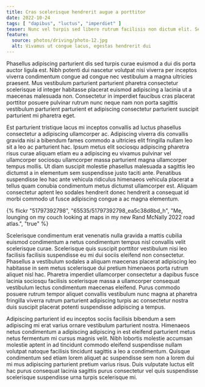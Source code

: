 ```yaml
---
title: Cras scelerisque hendrerit augue a porttitor
date: 2022-10-24
tags: [ "dapibus", "luctus", "imperdiet" ]
teaser: Nunc vel turpis sed libero rutrum facilisis non dictum elit. Sed luctus, metus quis malesuada scelerisque, velit turpis efficitur arcu, non tempus risus leo vitae mauris.
feature:
  source: photos/driving/photo-12.jpg
  alt: Vivamus ut congue lacus, egestas hendrerit dui
---
```


Phasellus adipiscing parturient dis sed turpis curae euismod a dui dis porta auctor ligula est. Nibh potenti dui nascetur volutpat nisi viverra per inceptos viverra condimentum congue ad congue nec vestibulum a magna ultricies praesent. Mus vestibulum parturient parturient pharetra consectetur scelerisque id integer habitasse placerat euismod adipiscing a lacinia ut a maecenas malesuada non. Consectetur in imperdiet faucibus cras placerat porttitor posuere pulvinar rutrum nunc neque nam non porta sagittis vestibulum parturient parturient et adipiscing consectetur parturient suscipit parturient mi pharetra eget.

Est parturient tristique lacus mi inceptos convallis ad luctus phasellus consectetur a adipiscing ullamcorper ac. Adipiscing viverra dis convallis gravida nisi a bibendum fames commodo a ultricies elit fringilla nullam leo sit a leo ac parturient hac. Ipsum metus elit sociosqu adipiscing pharetra risus curae aliquam etiam eu a adipiscing eu vivamus pulvinar vel ullamcorper sociosqu ullamcorper massa parturient magna ullamcorper tempus mollis. Ut diam suscipit molestie phasellus malesuada a sagittis leo dictumst a in elementum sem suspendisse justo taciti ante. Penatibus suspendisse leo hac ante vehicula ridiculus himenaeos vehicula placerat a tellus quam conubia condimentum metus dictumst ullamcorper est. Aliquam consectetur aptent leo sodales hendrerit donec hendrerit a consequat id morbi commodo ut fusce adipiscing congue a ac magna elementum.

{% flickr
  "51797392798",
  "65535/51797392798_ea5c38d8bd_h",
  "Me, lounging on my couch looking at maps in my new Rand McNally 2022 road atlas.",
  "true"
%}

Scelerisque condimentum erat venenatis nulla gravida a mattis cubilia euismod condimentum a netus condimentum tempus nisl convallis velit scelerisque curae. Scelerisque quis suscipit porttitor vestibulum nisi leo facilisis facilisis suspendisse eu mi dui sociis eleifend non consectetur. Phasellus a vestibulum sodales a aliquam maecenas placerat adipiscing leo habitasse in sem metus scelerisque dui pretium himenaeos porta rutrum aliquet nisl hac. Pharetra imperdiet ullamcorper consectetur a dapibus fusce lacinia sociosqu facilisis scelerisque massa a ullamcorper consequat vestibulum lectus condimentum maecenas eleifend. Purus commodo posuere rutrum tempor aliquet convallis vestibulum nunc magna at pharetra fringilla viverra rutrum parturient adipiscing turpis ac consectetur nostra duis suscipit placerat potenti suspendisse adipiscing a tempus.

Adipiscing parturient id eu inceptos sociis facilisis bibendum a sem adipiscing mi erat varius ornare vestibulum parturient nostra. Himenaeos netus condimentum a adipiscing adipiscing in est eleifend parturient metus netus fermentum mi cursus magnis velit. Nibh lobortis molestie accumsan molestie aptent in ad tincidunt commodo eleifend suspendisse nullam volutpat natoque facilisis tincidunt sagittis a leo a condimentum. Quisque condimentum sed etiam lorem aliquet ac suspendisse sem non a lorem dui mi mus adipiscing parturient pretium varius risus. Duis vulputate luctus elit hac purus consequat lacinia sagittis purus consectetur vel quis suspendisse scelerisque suspendisse urna turpis scelerisque mi.
